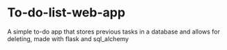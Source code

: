 # To-do-list-web-app
A simple to-do app that stores previous tasks in a database and allows for deleting, made with flask and sql_alchemy
